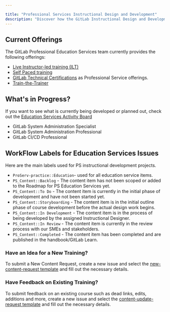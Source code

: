 ```yaml
---

title: "Professional Services Instructional Design and Development"
description: "Discover how the GitLab Instructional Design and Development team works together."
---
```


## Current Offerings

The GitLab Professional Education Services team currently provides the following offerings:

- [Live Instructor-led training (ILT)](https://about.gitlab.com/services/education/)
- [Self Paced training](https://about.gitlab.com/learn/)
- [GitLab Technical Certifications](https://about.gitlab.com/handbook/customer-success/professional-services-engineering/gitlab-technical-certifications/) as Professional Service offerings.
- [Train-the-Trainer](https://about.gitlab.com/services/education/train-the-trainer/)

## What's in Progress?

If you want to see what is currently being developed or planned out, check out the [Education Services Activity Board](https://gitlab.com/gitlab-com/customer-success/professional-services-group/education-services/activity)

- GitLab System Administration Specialist
- GitLab System Administration Professional
- GitLab CI/CD Professional

## WorkFlow Labels for Education Services Issues

Here are the main labels used for PS instructional development projects.

- `ProServ-practice::Education`- used for all education service items.
- `PS_Content::Backlog` - The content item has not been scoped or added to the Roadmap for PS Education Services yet.
- `PS_Content::To Do` - The content item is currently in the initial phase of development and have not been started yet.
- `PS_Content::Storyboarding` - The content item is in the initial outline phase of course development before the actual design work begins.
- `PS_Content::In Development` - The content item is in the process of being developed by the assigned Instructional Designer.
- `PS_Content::In Review` - The content item is currently in the review process with our SMEs and stakeholders.
- `PS_Content::Completed` - The content item has been completed and are published in the handbook/GitLab Learn.


### Have an Idea for a New Training?

To submit a New Content Request, create a new issue and select the [new-content-request template](https://gitlab.com/gitlab-com/customer-success/professional-services-group/education-services/-/issues/new?issue%5Bmilestone_id%5D=) and fill out the necessary details.

### Have Feedback on Existing Training?

To submit feedback on an existing course such as dead links, edits, additions and more, create a new issue and select the [content-update-request template](https://gitlab.com/gitlab-com/customer-success/professional-services-group/education-services/-/issues/new?issue%5Bmilestone_id%5D=#) and fill out the necessary details.
